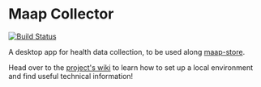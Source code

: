 # Maap Collector

[![Build Status](https://travis-ci.org/instedd/maap-collector.svg?branch=master)](https://travis-ci.org/instedd/maap-collector)

A desktop app for health data collection, to be used along [maap-store](https://github.com/instedd/maap-store).

Head over to the [project's wiki](https://github.com/instedd/maap-collector/wiki) to learn how to set up a local environment and find useful technical information!
